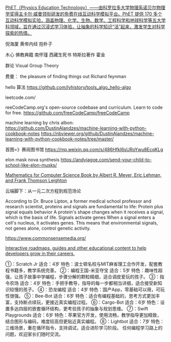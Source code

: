 
[PhET（Physics Education Technology）——由科罗拉多大学物理系诺贝尔物理学奖得主卡尔·威曼领衔研发的免费在线互动科学模拟平台。PhET 提供 170 多个互动科学模拟实验，涵盖物理、化学、生物、数学、工程科学和地球科学等五大学科领域，旨在通过沉浸式学习体验，让抽象的科学知识“活”起来，激发学生对科学探索的热情。](https://phet.colorado.edu/)

倪海厦
    黄帝内经
    抱朴子
    
木心
佛教典籍
南怀瑾
西藏生死书
特斯拉著作
霍金

群论 Visual Group Theory

费曼：
the pleasure of finding things out Richard feynman

hello 算法
https://github.com/lyhistory/tools_algo_hello-algo

leetcode.com/

reeCodeCamp.org's open-source codebase and curriculum. Learn to code for free.
https://github.com/freeCodeCamp/freeCodeCamp

machine learning by chris albon: 
https://github.com/DustinAlandzes/machine-learning-with-python-cookbook-notes
https://nbviewer.org/github/DustinAlandzes/machine-learning-with-python-cookbook-notes/tree/master/

首图=》赛阅图书馆 https://mp.weixin.qq.com/s/486HfkI6sURoYwu8EcqKLg

elon mask nova synthesis https://andyjagoe.com/send-your-child-to-school-like-elon-musks/

[Mathematics for Computer Science Book by Albert R. Meyer, Eric Lehman, and Frank Thomson Leighton](https://people.csail.mit.edu/meyer/mcs.pdf)

云端脚下：从一元二次方程到规范场论

According to Dr. Bruce Lipton, a former medical school professor and research scientist, proteins and signals are fundamental to life: 
Protein plus signal equals behavior
A protein's shape changes when it receives a signal, which is the basis of life. 
Signals activate genes
When a signal enters a cell's nucleus, it activates genes. This means that environmental signals, not genes alone, control genetic activity.

https://www.commonsensemedia.org/



[Interactive roadmaps, guides and other educational content to help developers grow in their careers.](https://github.com/kamranahmedse/developer-roadmap)


①：Scratch Jr
适合：4岁 
特色：波士顿名校与MIT麻省理工合作开发，配套教程书籍多，教学系统完善。
②：编程王国-米亚夺宝
适合：5岁 
特色：趣味性超强，让孩子故事中学编程，步骤分解的颗粒精细，适合调皮爱玩的孩子。
③：指令农场
适合：4岁 
特色：手把手教导，指导的每一步都相当详细，适合接受新知识较慢的孩子。
④：恐龙编程
适合：4岁 
特色：国产App，零基础可以用，可玩性很强。
⑤：Bee-Bot
适合：6岁 
特色：适合有编程基础的，思考方式更加丰富，支持断点续玩，更接近真实编程过程。
⑥：Cargo-Bot
适合：6岁 
特色：设置多达四层的嵌套循环结构，更考验孩子的抽象与规划思维。
⑦：Swift Playgrounds
适合：6岁 
特色：苹果官方开发，使用流畅，教学指导更加精致，结合图形与编码，难度较高但更贴近真实编程。
⑧：Lightbot
适合：7岁 
特色：三维场景，重在循环指令，支持调试，适合进阶学习阶段。
任何编程学习路上的问题，欢迎家长们随时交流。